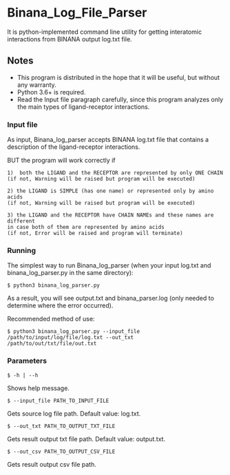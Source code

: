 # Binana_Log_File_Parser

It is python-implemented command line utility for getting interatomic interactions from BINANA output log.txt file.

## Notes

* This program is distributed in the hope that it will be useful, but without any warranty.
* Python 3.6+ is required.
* Read the Input file paragraph carefully, since this program analyzes only the main types of ligand-receptor interactions. 

### Input file

As input, Binana_log_parser accepts BINANA log.txt file that contains a description
of the ligand-receptor interactions. 
    
BUT the program will work correctly if

    1)  both the LIGAND and the RECEPTOR are represented by only ONE CHAIN 
    (if not, Warning will be raised but program will be executed) 

    2) the LIGAND is SIMPLE (has one name) or represented only by amino acids
    (if not, Warning will be raised but program will be executed) 

    3) the LIGAND and the RECEPTOR have CHAIN NAMEs and these names are different
    in case both of them are represented by amino acids
    (if not, Error will be raised and program will terminate) 

### Running

The simplest way to run Binana_log_parser (when your input log.txt and binana_log_parser.py in the same directory):

    $ python3 binana_log_parser.py
    
As a result, you will see output.txt and binana_parser.log (only needed to determine where the error occurred). 

Recommended method of use:
   
    $ python3 binana_log_parser.py --input_file /path/to/input/log/file/log.txt --out_txt /path/to/out/txt/file/out.txt


### Parameters
    $ -h | --h
    
Shows help message.

    $ --input_file PATH_TO_INPUT_FILE

Gets source log file path. Default value: log.txt.

    $ --out_txt PATH_TO_OUTPUT_TXT_FILE

Gets result output txt file path. Default value: output.txt.

    $ --out_csv PATH_TO_OUTPUT_CSV_FILE

Gets result output csv file path.